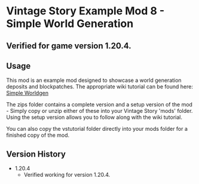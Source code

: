 # Vintage Story Example Mod 8 - Simple World Generation
## Verified for game version 1.20.4.

## Usage
This mod is an example mod designed to showcase a world generation deposits and blockpatches. The appropriate wiki tutorial can be found here: [Simple Worldgen](https://wiki.vintagestory.at/Modding:Content_Tutorial_Simple_Worldgen)

The zips folder contains a complete version and a setup version of the mod - Simply copy or unzip either of these into your Vintage Story 'mods' folder.
Using the setup version allows you to follow along with the wiki tutorial.

You can also copy the vstutorial folder directly into your mods folder for a finished copy of the mod.

## Version History
 - 1.20.4
   - Verified working for version 1.20.4.